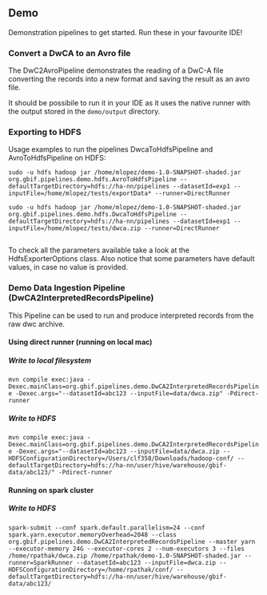 ## Demo

Demonstration pipelines to get started.  Run these in your favourite IDE!

### Convert a DwCA to an Avro file

The DwC2AvroPipeline demonstrates the reading of a DwC-A file converting the records into a new format and saving the result as an avro file.
 
It should be possibile to run it in your IDE as it uses the native runner with the output stored in the `demo/output` directory. 


### Exporting to HDFS

Usage examples to run the pipelines DwcaToHdfsPipeline and AvroToHdfsPipeline on HDFS: 
 
``` 
sudo -u hdfs hadoop jar /home/mlopez/demo-1.0-SNAPSHOT-shaded.jar org.gbif.pipelines.demo.hdfs.AvroToHdfsPipeline --defaultTargetDirectory=hdfs://ha-nn/pipelines --datasetId=exp1 --inputFile=/home/mlopez/tests/exportData* --runner=DirectRunner

sudo -u hdfs hadoop jar /home/mlopez/demo-1.0-SNAPSHOT-shaded.jar org.gbif.pipelines.demo.hdfs.DwcaToHdfsPipeline --defaultTargetDirectory=hdfs://ha-nn/pipelines --datasetId=exp1 --inputFile=/home/mlopez/tests/dwca.zip --runner=DirectRunner
 
```

To check all the parameters available take a look at the HdfsExporterOptions class. 
Also notice that some parameters have default values, in case no value is provided.

### Demo Data Ingestion Pipeline (DwCA2InterpretedRecordsPipeline)
This Pipeline can be used to run and produce interpreted records from the raw dwc archive.
#### Using direct runner (running on local mac)
##### Write to local filesystem
```mvn compile exec:java -Dexec.mainClass=org.gbif.pipelines.demo.DwCA2InterpretedRecordsPipeline -Dexec.args="--datasetId=abc123 --inputFile=data/dwca.zip" -Pdirect-runner``` 
##### Write to HDFS
```mvn compile exec:java -Dexec.mainClass=org.gbif.pipelines.demo.DwCA2InterpretedRecordsPipeline -Dexec.args="--datasetId=abc123 --inputFile=data/dwca.zip --HDFSConfigurationDirectory=/Users/clf358/Downloads/hadoop-conf/ --defaultTargetDirectory=hdfs://ha-nn/user/hive/warehouse/gbif-data/abc123/" -Pdirect-runner```
#### Running on spark cluster
##### Write to HDFS
```spark-submit --conf spark.default.parallelism=24 --conf spark.yarn.executor.memoryOverhead=2048 --class org.gbif.pipelines.demo.DwCA2InterpretedRecordsPipeline --master yarn --executor-memory 24G --executor-cores 2 --num-executors 3 --files /home/rpathak/dwca.zip /home/rpathak/demo-1.0-SNAPSHOT-shaded.jar --runner=SparkRunner --datasetId=abc123 --inputFile=dwca.zip --HDFSConfigurationDirectory=/home/rpathak/conf/ --defaultTargetDirectory=hdfs://ha-nn/user/hive/warehouse/gbif-data/abc123/```
